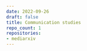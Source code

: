```yaml
---
date: 2022-09-26
draft: false
title: Communication studies
repo_count: 1
repositories:
- mediarxiv
---
```



